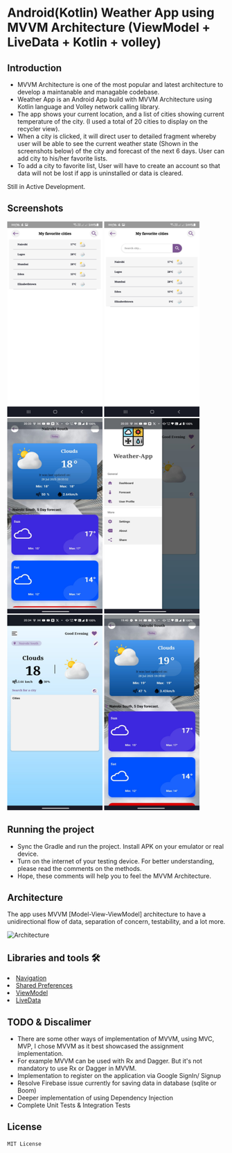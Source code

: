 
# Android(Kotlin) Weather App using MVVM Architecture (ViewModel + LiveData + Kotlin + volley)

## Introduction
 - MVVM Architecture is one of the most popular and latest architecture to develop a maintanable and managable codebase.
 - Weather App is an Android App build with MVVM Architecture using Kotlin language and Volley network calling library.
 - The app shows your current location, and a list of cities showing current temperature of the city. (I used a total of 20 cities to display on the recycler view).
 - When a city is clicked, it will direct user to detailed fragment whereby user will be able to see the current weather state 
 (Shown in the screenshots below) of the city and forecast of the next 6 days. User can add city to his/her favorite lists.
 - To add a city to favorite list, User will have to create an account so that data will not be lost if app is uninstalled or data is cleared.

Still in Active Development.

## Screenshots
<img src="https://github.com/SteveMugo/WeatherApp-Kotlin-/blob/main/screenshots/favorite-screenshot-1.png"
data-canonical-src="https://github.com/SteveMugo/WeatherApp-Kotlin-/blob/main/screenshots/favorite-screenshot-1.png"
width="220" height="450" />
<img src="https://github.com/SteveMugo/WeatherApp-Kotlin-/blob/main/screenshots/favorite-screenshot-2.png"
data-canonical-src="https://github.com/SteveMugo/WeatherApp-Kotlin-/blob/main/screenshots/favorite-screenshot-2.png"
width="220" height="450" />
<img src="https://github.com/SteveMugo/WeatherApp-Kotlin-/blob/main/screenshots/screenshot-3.jpeg"
data-canonical-src="https://github.com/SteveMugo/WeatherApp-Kotlin-/blob/main/screenshots/screenshot-3.jpeg"
width="220" height="450" />
<img src="https://github.com/SteveMugo/WeatherApp-Kotlin-/blob/main/screenshots/screenshot-4.jpeg"
data-canonical-src="https://github.com/SteveMugo/WeatherApp-Kotlin-/blob/main/screenshots/screenshot-4.jpeg"
width="220" height="450" />
<img src="https://github.com/SteveMugo/WeatherApp-Kotlin-/blob/main/screenshots/screenshot-5.jpeg"
data-canonical-src="https://github.com/SteveMugo/WeatherApp-Kotlin-/blob/main/screenshots/screenshot-5.jpeg"
width="220" height="450" />
<img src="https://github.com/SteveMugo/WeatherApp-Kotlin-/blob/main/screenshots/screenshot-6.jpeg"
data-canonical-src="https://github.com/SteveMugo/WeatherApp-Kotlin-/blob/main/screenshots/screenshot-6.jpeg"
width="220" height="450" />
       
## Running the project
 - Sync the Gradle and run the project. Install APK on your emulator or real device.
 - Turn on the internet of your testing device. For better understanding, please read the comments on the methods.
 - Hope, these comments will help you to feel the MVVM Architecture.

## Architecture
The app uses MVVM [Model-View-ViewModel] architecture to have a unidirectional flow of data, separation of concern, testability, and a lot more.

![Architecture](https://developer.android.com/topic/libraries/architecture/images/final-architecture.png)

## Libraries and tools 🛠
<li><a href="https://developer.android.com/topic/libraries/architecture/navigation/">Navigation</a></li>
<li><a href="https://developer.android.com/training/data-storage/shared-preferences">Shared Preferences</a></li>
<li><a href="https://developer.android.com/topic/libraries/architecture/viewmodel">ViewModel</a></li>
<li><a href="https://developer.android.com/topic/libraries/architecture/livedata">LiveData</a></li>

## TODO & Discalimer
 - There are some other ways of implementation of MVVM, using MVC, MVP, I chose MVVM as it best showcased the assignment implementation.
 - For example MVVM can be used with Rx and Dagger. But it's not mandatory to use Rx or Dagger in MVVM. 
 - Implementation to register on the application via Google SignIn/ Signup
 - Resolve Firebase issue currently for saving data in database (sqlite or Boom)
 - Deeper implementation of using Dependency Injection
 - Complete Unit Tests & Integration Tests


## License
```
MIT License

```
